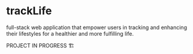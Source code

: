 # trackLife
full-stack web application that empower users in tracking and enhancing their lifestyles for a healthier and more fulfilling life.

PROJECT IN PROGRESS 🏗
